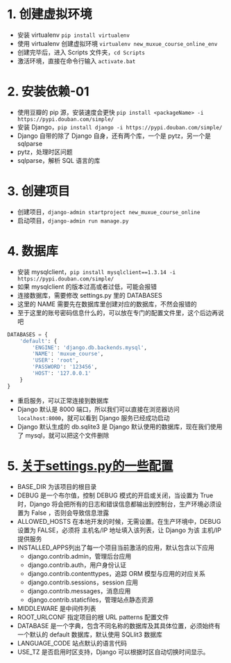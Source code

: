 # 1. 创建虚拟环境

+ 安装 virtualenv `pip install virtualenv`
+ 使用 virtualenv 创建虚拟环境 `virtualenv new_muxue_course_online_env`
+ 创建完毕后，进入 Scripts 文件夹，`cd Scripts`
+ 激活环境，直接在命令行输入 `activate.bat`

# 2. 安装依赖-01

+ 使用豆瓣的 pip 源，安装速度会更快 `pip install <packageName> -i https://pypi.douban.com/simple/`
+ 安装 Django，`pip install django -i https://pypi.douban.com/simple/`
+ Django 自带的除了 Django 自身，还有两个库，一个是 pytz，另一个是 sqlparse
+ pytz，处理时区问题
+ sqlparse，解析 SQL 语言的库

# 3. 创建项目

+ 创建项目，`django-admin startproject new_muxue_course_online`
+ 启动项目，`django-admin run manage.py`

# 4. 数据库

+ 安装 mysqlclient，`pip install mysqlclient==1.3.14 -i https://pypi.douban.com/simple/`
+ 如果 mysqlclient 的版本过高或者过低，可能会报错
+ 连接数据库，需要修改 settings.py 里的 DATABASES
+ 这里的 NAME 需要先在数据库里创建对应的数据库，不然会报错的
+ 至于这里的账号密码信息什么的，可以放在专门的配置文件里，这个后边再说吧

```python
DATABASES = {
    'default': {
        'ENGINE': 'django.db.backends.mysql',
        'NAME': 'muxue_course',
        'USER': 'root',
        'PASSWORD': '123456',
        'HOST': '127.0.0.1'
    }
}
```

+ 重启服务，可以正常连接到数据库
+ Django 默认是 8000 端口，所以我们可以直接在浏览器访问 `localhost:8000`，就可以看到 Django 服务已经成功启动
+ Django 默认生成的 db.sqlite3 是 Django 默认使用的数据库，现在我们使用了 mysql，就可以把这个文件删除

# 5. [关于settings.py的一些配置](http://www.conyli.cc/chapter01.html)

+ BASE_DIR 为该项目的根目录
+ DEBUG 是一个布尔值，控制 DEBUG 模式的开启或关闭，当设置为 True 时，Django 将会把所有的日志和错误信息都输出到控制台，生产环境必须设置为 False ，否则会导致信息泄露
+ ALLOWED_HOSTS 在本地开发的时候，无需设置。在生产环境中，DEBUG 设置为 FALSE，必须将 主机名/IP 地址填入该列表，让 Django 为该 主机/IP 提供服务
+ INSTALLED_APPS列出了每一个项目当前激活的应用，默认包含以下应用
    + django.contrib.admin，管理后台应用
    + django.contrib.auth，用户身份认证
    + django.contrib.contenttypes，追踪 ORM 模型与应用的对应关系
    + django.contrib.sessions，session 应用
    + django.contrib.messages，消息应用
    + django.contrib.staticfiles，管理站点静态资源
+ MIDDLEWARE 是中间件列表
+ ROOT_URLCONF 指定项目的根 URL patterns 配置文件
+ DATABASE 是一个字典，包含不同名称的数据库及其具体位置，必须始终有一个默认的 default 数据库，默认使用 SQLlit3 数据库
+ LANGUAGE_CODE 站点默认的语言代码
+ USE_TZ 是否启用时区支持，Django 可以根据时区自动切换时间显示。
